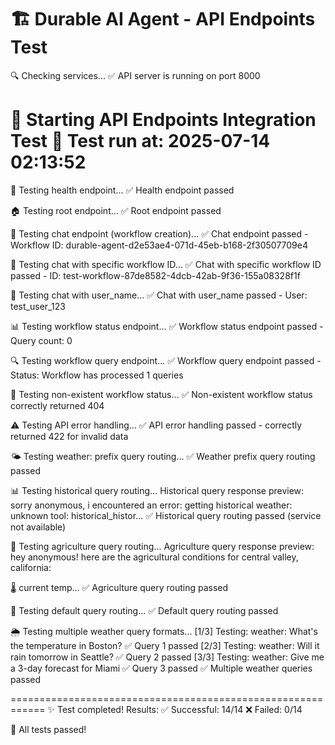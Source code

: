 🏗️  Durable AI Agent - API Endpoints Test
============================================================
🔍 Checking services...
✅ API server is running on port 8000

🚀 Starting API Endpoints Integration Test
📅 Test run at: 2025-07-14 02:13:52
============================================================

🏥 Testing health endpoint...
✅ Health endpoint passed

🏠 Testing root endpoint...
✅ Root endpoint passed

💬 Testing chat endpoint (workflow creation)...
✅ Chat endpoint passed - Workflow ID: durable-agent-d2e53ae4-071d-45eb-b168-2f30507709e4

🔖 Testing chat with specific workflow ID...
✅ Chat with specific workflow ID passed - ID: test-workflow-87de8582-4dcb-42ab-9f36-155a08328f1f

👤 Testing chat with user_name...
✅ Chat with user_name passed - User: test_user_123

📊 Testing workflow status endpoint...
✅ Workflow status endpoint passed - Query count: 0

🔍 Testing workflow query endpoint...
✅ Workflow query endpoint passed - Status: Workflow has processed 1 queries

🚫 Testing non-existent workflow status...
✅ Non-existent workflow status correctly returned 404

⚠️ Testing API error handling...
✅ API error handling passed - correctly returned 422 for invalid data

🌤️ Testing weather: prefix query routing...
✅ Weather prefix query routing passed

📊 Testing historical query routing...
Historical query response preview: sorry anonymous, i encountered an error: getting historical weather: unknown tool: historical_histor...
✅ Historical query routing passed (service not available)

🌱 Testing agriculture query routing...
Agriculture query response preview: hey anonymous! here are the agricultural conditions for central valley, california:

🌡️ current temp...
✅ Agriculture query routing passed

🎯 Testing default query routing...
✅ Default query routing passed

🌦️ Testing multiple weather query formats...
  [1/3] Testing: weather: What's the temperature in Boston?
  ✅ Query 1 passed
  [2/3] Testing: weather: Will it rain tomorrow in Seattle?
  ✅ Query 2 passed
  [3/3] Testing: weather: Give me a 3-day forecast for Miami
  ✅ Query 3 passed
✅ Multiple weather queries passed

============================================================
✨ Test completed! Results:
   ✅ Successful: 14/14
   ❌ Failed: 0/14

🎉 All tests passed!
